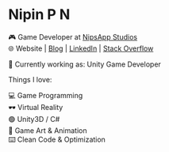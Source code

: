 
# Nipin P N

🎮 Game Developer at [NipsApp Studios](https://nipsapp.com)  
🌐 Website | [Blog](https://nipsapp.com/blog-and-articles/) | [LinkedIn](https://www.linkedin.com/in/nipsappstudios/) | [Stack Overflow](https://stackoverflow.com/users/637453/nipin-p-n)

💼 Currently working as: Unity Game Developer

Things I love:

💻 Game Programming  
🕶️ Virtual Reality  
🟢 Unity3D / C#  
🎨 Game Art & Animation  
⌨️ Clean Code & Optimization

<!--
**nipsapp/nipsapp** is a ✨ _special_ ✨ repository because its `README.md` (this file) appears on your GitHub profile.

Here are some ideas to get you started:

- 🔭 I’m currently working on ...
- 🌱 I’m currently learning ...
- 👯 I’m looking to collaborate on ...
- 🤔 I’m looking for help with ...
- 💬 Ask me about ...
- 📫 How to reach me: ...
- 😄 Pronouns: ...
- ⚡ Fun fact: ...
-->
